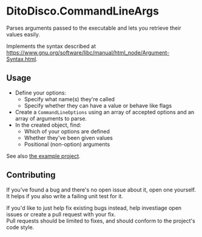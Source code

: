 # DitoDisco.CommandLineArgs
Parses arguments passed to the executable and lets you retrieve their values easily.

Implements the syntax described at https://www.gnu.org/software/libc/manual/html_node/Argument-Syntax.html.

## Usage
- Define your options:
  - Specify what name(s) they're called
  - Specify whether they can have a value or behave like flags
- Create a `CommandLineOptions` using an array of accepted options and an array of arguments to parse.
- In the created object, find:
  - Which of your options are defined
  - Whether they've been given values
  - Positional (non-option) arguments

See also [the example project](./Example/Program.cs).


## Contributing
If you've found a bug and there's no open issue about it, open one yourself. It helps if you also write a failing unit test for it.

If you'd like to just help fix existing bugs instead, help investiage open issues or create a pull request with your fix.  
Pull requests should be limited to fixes, and should conform to the project's code style.
